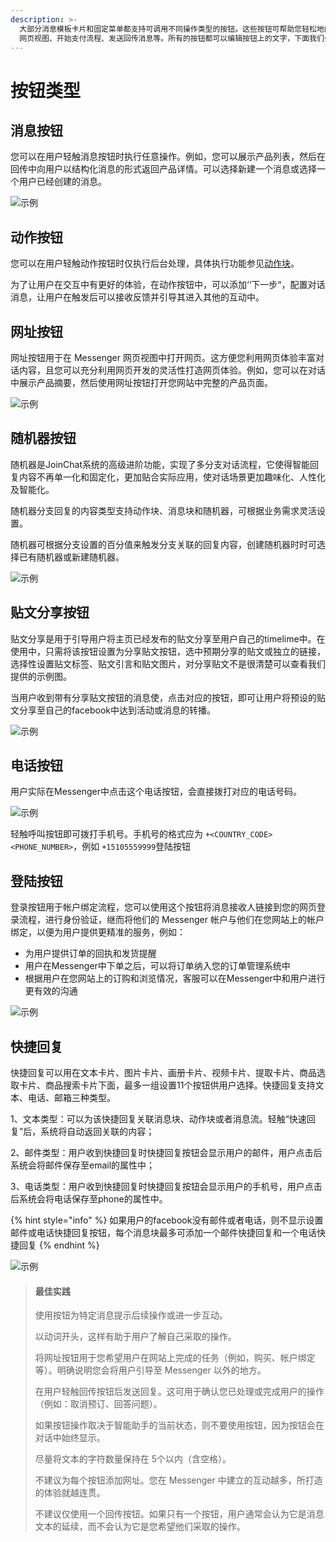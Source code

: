 ```yaml
---
description: >-
  大部分消息模板卡片和固定菜单都支持可调用不同操作类型的按钮。这些按钮可帮助您轻松地向消息接收人提供回应模板消息时可采取的操作，例如，打开 Messenger
  网页视图、开始支付流程、发送回传消息等。所有的按钮都可以编辑按钮上的文字，下面我们会介绍几种按钮的功能。
---
```


# 按钮类型

## 消息按钮

您可以在用户轻触消息按钮时执行任意操作。例如，您可以展示产品列表，然后在回传中向用户以结构化消息的形式返回产品详情。可以选择新建一个消息或选择一个用户已经创建的消息。

![&#x793A;&#x4F8B;](../.gitbook/assets/image%20%28177%29%20%281%29.png)

## 动作按钮

您可以在用户轻触动作按钮时仅执行后台处理，具体执行功能参见[动作块](zu-cheng-jie-gou.md#dong-zuo-kuai)。

为了让用户在交互中有更好的体验，在动作按钮中，可以添加‘‘下一步“，配置对话消息，让用户在触发后可以接收反馈并引导其进入其他的互动中。

## 网址按钮

网址按钮用于在 Messenger 网页视图中打开网页。这方便您利用网页体验丰富对话内容，且您可以充分利用网页开发的灵活性打造网页体验。例如，您可以在对话中展示产品摘要，然后使用网址按钮打开您网站中完整的产品页面。

![&#x793A;&#x4F8B;](../.gitbook/assets/image%20%28178%29.png)

## 随机器按钮

随机器是JoinChat系统的高级进阶功能，实现了多分支对话流程，它使得智能回复内容不再单一化和固定化，更加贴合实际应用，使对话场景更加趣味化、人性化及智能化。

随机器分支回复的内容类型支持动作块、消息块和随机器，可根据业务需求灵活设置。

随机器可根据分支设置的百分值来触发分支关联的回复内容，创建随机器时时可选择已有随机器或新建随机器。

![&#x793A;&#x4F8B;](../.gitbook/assets/image%20%28183%29.png)

## 贴文分享按钮

贴文分享是用于引导用户将主页已经发布的贴文分享至用户自己的timelime中。在使用中，只需将该按钮设置为分享贴文按钮，选中预期分享的贴文或独立的链接，选择性设置贴文标签、贴文引言和贴文图片，对分享贴文不是很清楚可以查看我们提供的示例图。

当用户收到带有分享贴文按钮的消息使，点击对应的按钮，即可让用户将预设的贴文分享至自己的facebook中达到活动或消息的转播。

![&#x793A;&#x4F8B;](../.gitbook/assets/image%20%28191%29.png)

## 电话按钮

用户实际在Messenger中点击这个电话按钮，会直接拨打对应的电话号码。

![&#x793A;&#x4F8B;](../.gitbook/assets/image%20%28142%29.png)

轻触呼叫按钮即可拨打手机号。手机号的格式应为 `+<COUNTRY_CODE><PHONE_NUMBER>`，例如 `+15105559999`登陆按钮

## 登陆按钮

登录按钮用于帐户绑定流程，您可以使用这个按钮将消息接收人链接到您的网页登录流程，进行身份验证，继而将他们的 Messenger 帐户与他们在您网站上的帐户绑定，以便为用户提供更精准的服务，例如：

* 为用户提供订单的回执和发货提醒
* 用户在Messenger中下单之后，可以将订单纳入您的订单管理系统中
* 根据用户在您网站上的订购和浏览情况，客服可以在Messenger中和用户进行更有效的沟通

![&#x793A;&#x4F8B;](../.gitbook/assets/image%20%28115%29.png)

## 快捷回复

快捷回复可以用在文本卡片、图片卡片、画册卡片、视频卡片、提取卡片、商品选取卡片、商品搜索卡片下面，最多一组设置11个按钮供用户选择。快捷回复支持文本、电话、邮箱三种类型。

1、文本类型：可以为该快捷回复关联消息块、动作块或者消息流。轻触“快速回复”后，系统将自动返回关联的内容；

2、邮件类型：用户收到快捷回复时快捷回复按钮会显示用户的邮件，用户点击后系统会将邮件保存至email的属性中；

3、电话类型：用户收到快捷回复时快捷回复按钮会显示用户的手机号，用户点击后系统会将电话保存至phone的属性中。

{% hint style="info" %}
如果用户的facebook没有邮件或者电话，则不显示设置邮件或电话快捷回复按钮，每个消息块最多可添加一个邮件快捷回复和一个电话快捷回复
{% endhint %}

![&#x793A;&#x4F8B;](../.gitbook/assets/image%20%2851%29.png)

> #### 最佳实践
>
> 使用按钮为特定消息提示后续操作或进一步互动。
>
> 以动词开头，这样有助于用户了解自己采取的操作。
>
> 将网址按钮用于您希望用户在网站上完成的任务（例如，购买、帐户绑定等）。明确说明您会将用户引导至 Messenger 以外的地方。
>
> 在用户轻触回传按钮后发送回复。这可用于确认您已处理或完成用户的操作（例如：取消预订、回答问题）。
>
> 如果按钮操作取决于智能助手的当前状态，则不要使用按钮，因为按钮会在对话中始终显示。
>
> 尽量将文本的字符数量保持在 5个以内（含空格）。
>
> 不建议为每个按钮添加网址。您在 Messenger 中建立的互动越多，所打造的体验就越连贯。
>
> 不建议仅使用一个回传按钮。如果只有一个按钮，用户通常会认为它是消息文本的延续，而不会认为它是您希望他们采取的操作。

## 



